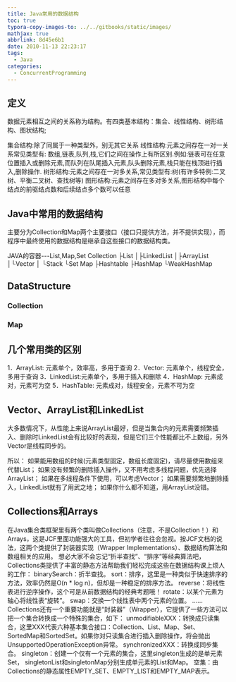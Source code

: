 ```yaml
---
title: Java常用的数据结构
toc: true
typora-copy-images-to: ../../gitbooks/static/images/
mathjax: true
abbrlink: 8d45e6b1
date: 2010-11-13 22:23:17
tags:
  - Java
categories:
  - ConcurrentProgramming
---
```




## 定义

数据元素相互之间的关系称为结构。有四类基本结构：集合、线性结构、树形结构、图状结构;

集合结构:除了同属于一种类型外，别无其它关系
线性结构:元素之间存在一对一关系常见类型有: 数组,链表,队列,栈,它们之间在操作上有所区别.例如:链表可在任意位置插入或删除元素,而队列在队尾插入元素,队头删除元素,栈只能在栈顶进行插入,删除操作.
树形结构:元素之间存在一对多关系,常见类型有:树(有许多特例:二叉树、平衡二叉树、查找树等)
图形结构:元素之间存在多对多关系,图形结构中每个结点的前驱结点数和后续结点多个数可以任意

## Java中常用的数据结构

主要分为Collection和Map两个主要接口（接口只提供方法，并不提供实现），而程序中最终使用的数据结构是继承自这些接口的数据结构类。

JAVA的容器---List,Map,Set
Collection
├List
│├LinkedList
│├ArrayList
│└Vector
│ └Stack
└Set
Map
├Hashtable
├HashMap
└WeakHashMap 

## DataStructure

### Collection



### Map





## 几个常用类的区别 

1．ArrayList: 元素单个，效率高，多用于查询 
2．Vector: 元素单个，线程安全，多用于查询 
3．LinkedList:元素单个，多用于插入和删除 
4．HashMap: 元素成对，元素可为空 
5．HashTable: 元素成对，线程安全，元素不可为空 

## Vector、ArrayList和LinkedList 

大多数情况下，从性能上来说ArrayList最好，但是当集合内的元素需要频繁插入、删除时LinkedList会有比较好的表现，但是它们三个性能都比不上数组，另外Vector是线程同步的。

所以：
如果能用数组的时候(元素类型固定，数组长度固定)，请尽量使用数组来代替List； 
如果没有频繁的删除插入操作，又不用考虑多线程问题，优先选择ArrayList； 
如果在多线程条件下使用，可以考虑Vector； 
如果需要频繁地删除插入，LinkedList就有了用武之地； 
如果你什么都不知道，用ArrayList没错。 

## Collections和Arrays 

在Java集合类框架里有两个类叫做Collections（注意，不是Collection！）和Arrays，这是JCF里面功能强大的工具，但初学者往往会忽视。按JCF文档的说法，这两个类提供了封装器实现（Wrapper Implementations）、数据结构算法和数组相关的应用。 
想必大家不会忘记“折半查找”、“排序”等经典算法吧，Collections类提供了丰富的静态方法帮助我们轻松完成这些在数据结构课上烦人的工作： 
binarySearch：折半查找。 
sort：排序，这里是一种类似于快速排序的方法，效率仍然是O(n * log n)，但却是一种稳定的排序方法。 
reverse：将线性表进行逆序操作，这个可是从前数据结构的经典考题哦！ 
rotate：以某个元素为轴心将线性表“旋转”。 
swap：交换一个线性表中两个元素的位置。 
…… 
Collections还有一个重要功能就是“封装器”（Wrapper），它提供了一些方法可以把一个集合转换成一个特殊的集合，如下： 
unmodifiableXXX：转换成只读集合，这里XXX代表六种基本集合接口：Collection、List、Map、Set、SortedMap和SortedSet。如果你对只读集合进行插入删除操作，将会抛出UnsupportedOperationException异常。 
synchronizedXXX：转换成同步集合。 
singleton：创建一个仅有一个元素的集合，这里singleton生成的是单元素Set， 
singletonList和singletonMap分别生成单元素的List和Map。 
空集：由Collections的静态属性EMPTY_SET、EMPTY_LIST和EMPTY_MAP表示。